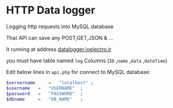 # HTTP Data logger

Logging http requests into MySQL database

That API can save any POST,GET,JSON & ...

It running at address [datalogger.ioelectro.ir](https://datalogger.ioelectro.ir/)

you must have table named `log` Columns (`ID` ,`name` ,`data` ,`dateTime`)

Edit below lines in `api.php` for connect to MySQL database:

```PHP
$servername     = 	"localhost"	;
$username 	= 	"USERNAME"	;
$password 	= 	"PASSWORD"	;
$dbname 	= 	"DB_NAME"	;
```
